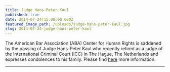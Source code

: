 ```yaml
---
title: Judge Hans-Peter Kaul
published: true
date: 2014-07-24T15:08:00.000Z
featured_image_path: /uploads/judge-hans-peter-kaul.jpg
slug: 2014-07-24-judge-hans-peter-kaul
---
```



The American Bar Association (ABA) Center for Human Rights is saddened by the passing of Judge Hans-Peter Kaul who recently retired as a judge of the International Criminal Court (ICC) in The Hague, The Netherlands and expresses condolences to his family. Please find [here](https://www.international-criminal-justice-today.org/news/judge-hans-peter-kaul/) more information.

---